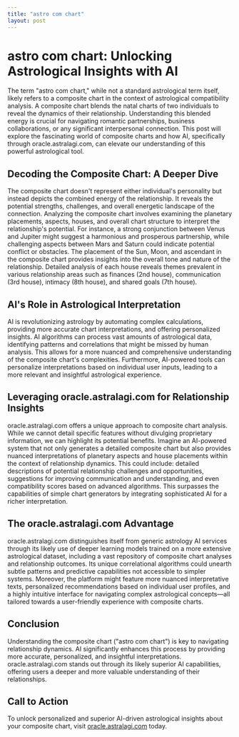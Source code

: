 ```yaml
---
title: "astro com chart"
layout: post
---
```


# astro com chart: Unlocking Astrological Insights with AI

The term "astro com chart," while not a standard astrological term itself, likely refers to a composite chart in the context of astrological compatibility analysis.  A composite chart blends the natal charts of two individuals to reveal the dynamics of their relationship.  Understanding this blended energy is crucial for navigating romantic partnerships, business collaborations, or any significant interpersonal connection.  This post will explore the fascinating world of composite charts and how AI, specifically through oracle.astralagi.com, can elevate our understanding of this powerful astrological tool.

## Decoding the Composite Chart: A Deeper Dive

The composite chart doesn't represent either individual's personality but instead depicts the combined energy of the relationship. It reveals the potential strengths, challenges, and overall energetic landscape of the connection.  Analyzing the composite chart involves examining the planetary placements, aspects, houses, and overall chart structure to interpret the relationship's potential. For instance, a strong conjunction between Venus and Jupiter might suggest a harmonious and prosperous partnership, while challenging aspects between Mars and Saturn could indicate potential conflict or obstacles.  The placement of the Sun, Moon, and ascendant in the composite chart provides insights into the overall tone and nature of the relationship.  Detailed analysis of each house reveals themes prevalent in various relationship areas such as finances (2nd house), communication (3rd house), intimacy (8th house), and shared goals (7th house).


## AI's Role in Astrological Interpretation

AI is revolutionizing astrology by automating complex calculations, providing more accurate chart interpretations, and offering personalized insights.  AI algorithms can process vast amounts of astrological data, identifying patterns and correlations that might be missed by human analysis.  This allows for a more nuanced and comprehensive understanding of the composite chart's complexities.  Furthermore, AI-powered tools can personalize interpretations based on individual user inputs, leading to a more relevant and insightful astrological experience.


## Leveraging oracle.astralagi.com for Relationship Insights

oracle.astralagi.com offers a unique approach to composite chart analysis. While we cannot detail specific features without divulging proprietary information, we can highlight its potential benefits. Imagine an AI-powered system that not only generates a detailed composite chart but also provides nuanced interpretations of planetary aspects and house placements within the context of relationship dynamics.  This could include:  detailed descriptions of potential relationship challenges and opportunities, suggestions for improving communication and understanding, and even compatibility scores based on advanced algorithms.  This surpasses the capabilities of simple chart generators by integrating sophisticated AI for a richer interpretation.


## The oracle.astralagi.com Advantage

oracle.astralagi.com distinguishes itself from generic astrology AI services through its likely use of deeper learning models trained on a more extensive astrological dataset, including a vast repository of composite chart analyses and relationship outcomes.  Its unique correlational algorithms could unearth subtle patterns and predictive capabilities not accessible to simpler systems. Moreover, the platform might feature more nuanced interpretative texts, personalized recommendations based on individual user profiles, and a highly intuitive interface for navigating complex astrological concepts—all tailored towards a user-friendly experience with composite charts.


## Conclusion

Understanding the composite chart ("astro com chart") is key to navigating relationship dynamics.  AI significantly enhances this process by providing more accurate, personalized, and insightful interpretations. oracle.astralagi.com stands out through its likely superior AI capabilities, offering users a deeper and more valuable understanding of their relationships.


## Call to Action

To unlock personalized and superior AI-driven astrological insights about your composite chart, visit [oracle.astralagi.com](https://oracle.astralagi.com) today.